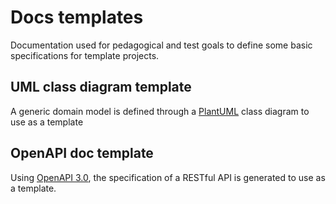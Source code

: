 # Docs templates
Documentation used for pedagogical and test goals to define some basic specifications for template projects.
## UML class diagram template
A generic domain model is defined through a [PlantUML](https://plantuml.com/) class diagram to use as a template
## OpenAPI doc template
Using [OpenAPI 3.0](https://swagger.io/specification/), the specification of a RESTful API is generated to use as a template.
